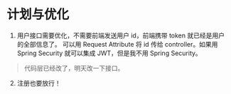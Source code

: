 # 计划与优化

1. 用户接口需要优化，不需要前端发送用户 id，前端携带 token 就已经是用户的全部信息了。
可以用 Request Attribute 将 id 传给 controller。如果用 Spring Security 就可以集成 JWT，但是我不用 Spring Security。

> 代码层已经改了，明天改一下接口。

2. 注册也要放行！